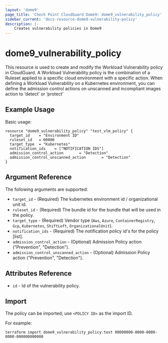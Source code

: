 ```yaml
---
layout: 'dome9'
page_title: 'Check Point CloudGuard Dome9: dome9_vulnerability_policy'
sidebar_current: 'docs-resource-dome9-vulnerability-policy'
description: |-
    Creates vulnerability policies in Dome9
---
```


# dome9_vulnerability_policy

This resource is used to create and modify the Workload Vulnerability policy in CloudGuard. A Workload Vulnerability policy is the combination of a Ruleset applied to a specific cloud environment with a specific action.
When defining a Workload Vulnerability on a Kubernetes environment, you can define the admission control actions on unscanned and incompliant images action to ‘detect’ or ‘protect’

## Example Usage

Basic usage:

```hcl
resource "dome9_vulnerability_policy" "test_vlm_policy" {
  target_id    = "Environment ID"
  ruleset_id   = 00000
  target_type  = "Kubernetes"
  notification_ids    = ["NOTIFICATION IDS"]
  admission_control_action       = "Detection"
  admission_control_unscanned_action       = "Detection"
}

```

## Argument Reference

The following arguments are supported:

-   `target_id` - (Required) The kubernetes environment id / organizational unit id.
-   `ruleset_id` - (Required) The bundle id for the bundle that will be used in the policy.
-   `target_type` - (Required) Vendor type (`Aws`, `Azure`, `ContainerRegistry`, `Gcp`, `Kubernetes`,  `ShiftLeft`, `OrganizationalUnit`).
-   `notification_ids` - (Required) The notification policy id's for the policy [list].
-   `admission_control_action` - (Optional) Admission Policy action ("Prevention", "Detection").
-   `admission_control_unscanned_action` - (Optional) Admission Policy action ("Prevention", "Detection").

## Attributes Reference

-   `id` - Id of the vulnerability policy.

## Import

The policy can be imported; use `<POLICY ID>` as the import ID.

For example:

```shell
terraform import dome9_vulnerability_policy.test 00000000-0000-0000-0000-000000000000
```
